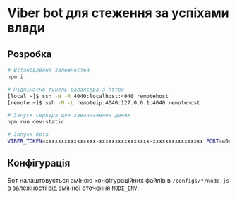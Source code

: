 # Viber bot для стеження за успіхами влади

## Розробка

```sh
# Встановлення залежностей
npm i

# Піднімаємо тунель балансера з https
[local ~]$ ssh -N -R 4040:localhost:4040 remotehost
[remote ~]$ ssh -N -L remoteip:4040:127.0.0.1:4040 remotehost

# Запуск сервера для завантаження даних
npm run dev-static

# Запуск бота
VIBER_TOKEN=xxxxxxxxxxxxxxxx-xxxxxxxxxxxxxxxx-xxxxxxxxxxxxxxxx PORT=4040 VIBER_WEBHOOK_URL=https://remotehost npm run dev
```

## Конфігурація

Бот налаштовується зміною конфігураційних файлів в `/configs/*/node.js` в залежності від змінної оточення `NODE_ENV`.
